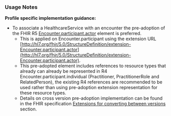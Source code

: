 ### Usage Notes

**Profile specific implementation guidance:**
- To associate a HealthcareService with an encounter the pre-adoption of the FHIR R5 [Encounter.participant.actor](https://hl7.org/fhir/R5/encounter-definitions.html#Encounter.participant.actor) element is preferred.
   - This is applied on Encounter.participant using the extension URL [http://hl7.org/fhir/5.0/StructureDefinition/extension-Encounter.participant.actor](http://hl7.org/fhir/5.0/StructureDefinition/extension-Encounter.participant.actor).   
   - This pre-adopted element includes references to resource types that already can already be represented in R4 Encounter.participant.individual (Practitioner, PractitionerRole and RelatedPerson), the existing R4 references are recommended to be used rather than using pre-adoption extension representation for these resource types.
   - Details on cross version pre-adoption implementation can be found in the FHIR specification [Extensions for converting between versions](https://hl7.org/fhir/R5/versions.html#extensions) section.
